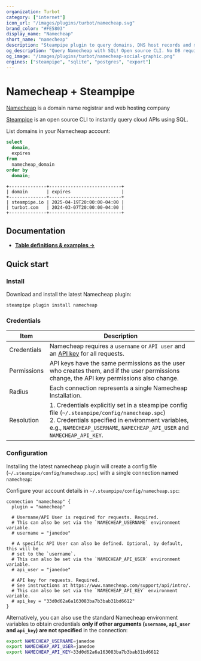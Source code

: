 ```yaml
---
organization: Turbot
category: ["internet"]
icon_url: "/images/plugins/turbot/namecheap.svg"
brand_color: "#FE5803"
display_name: "Namecheap"
short_name: "namecheap"
description: "Steampipe plugin to query domains, DNS host records and more from Namecheap."
og_description: "Query Namecheap with SQL! Open source CLI. No DB required."
og_image: "/images/plugins/turbot/namecheap-social-graphic.png"
engines: ["steampipe", "sqlite", "postgres", "export"]
---
```


# Namecheap + Steampipe

[Namecheap](https://namecheap.com) is a domain name registrar and web hosting company

[Steampipe](https://steampipe.io) is an open source CLI to instantly query cloud APIs using SQL.

List domains in your Namecheap account:

```sql
select
  domain,
  expires
from
  namecheap_domain
order by
  domain;
```

```
+--------------+---------------------------+
| domain       | expires                   |
+--------------+---------------------------+
| steampipe.io | 2025-04-19T20:00:00-04:00 |
| turbot.com   | 2024-03-07T20:00:00-04:00 |
+--------------+---------------------------+
```

## Documentation

- **[Table definitions & examples →](/plugins/turbot/namecheap/tables)**

## Quick start

### Install

Download and install the latest Namecheap plugin:

```sh
steampipe plugin install namecheap
```

### Credentials

| Item        | Description                                                                                                                                                                                           |
| ----------- | ----------------------------------------------------------------------------------------------------------------------------------------------------------------------------------------------------- |
| Credentials | Namecheap requires a `username` or `API user` and an [API key](https://www.namecheap.com/support/api/intro/) for all requests.                                                                |
| Permissions | API keys have the same permissions as the user who creates them, and if the user permissions change, the API key permissions also change.                                                         |
| Radius      | Each connection represents a single Namecheap Installation.                                                                                                                                           |
| Resolution  | 1. Credentials explicitly set in a steampipe config file (`~/.steampipe/config/namecheap.spc`)<br />2. Credentials specified in environment variables, e.g., `NAMECHEAP_USERNAME`, `NAMECHEAP_API_USER` and `NAMECHEAP_API_KEY`. |

### Configuration

Installing the latest namecheap plugin will create a config file (`~/.steampipe/config/namecheap.spc`) with a single connection named `namecheap`:

Configure your account details in `~/.steampipe/config/namecheap.spc`:

```hcl
connection "namecheap" {
  plugin = "namecheap"

  # Username/API User is required for requests. Required.
  # This can also be set via the `NAMECHEAP_USERNAME` environment variable.
  # username = "janedoe"

  # A specific API User can also be defined. Optional, by default, this will be
  # set to the `username`.
  # This can also be set via the `NAMECHEAP_API_USER` environment variable.
  # api_user = "janedoe"

  # API key for requests. Required.
  # See instructions at https://www.namecheap.com/support/api/intro/.
  # This can also be set via the `NAMECHEAP_API_KEY` environment variable.
  # api_key = "33d0d62a6a163083ba7b3bab31bd6612"
}
```

Alternatively, you can also use the standard Namecheap environment variables to obtain credentials **only if other arguments (`username`, `api_user` and `api_key`) are not specified** in the connection:

```sh
export NAMECHEAP_USERNAME=janedoe
export NAMECHEAP_API_USER=janedoe
export NAMECHEAP_API_KEY=33d0d62a6a163083ba7b3bab31bd6612
```


